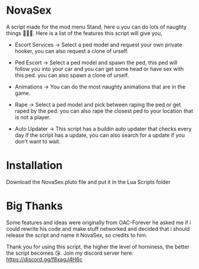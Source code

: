 # NovaSex
A script made for the mod menu Stand, here u you can do lots of naughty things 🍆🤪🥵. Here is a list of the features this script will give you,
- Escort Services -> Select a ped model and request your own private hooker, you can also request a clone of urself.
- Ped Escort -> Select a ped model and spawn the ped, this ped will follow you into your car and you can get some head or have sex with this ped. you can also spawn a clone of urself.
- Animations -> You can do the most naughty animations that are in the game.
- Rape -> Select a ped model and pick between raping the ped or get raped by the ped. you can also rape the closest ped to your location that is not a player.

- Auto Updater -> This script has a buildin auto updater that checks every day if the script has a update, you can also search for a update if you don't want to wait.

# Installation
Download the NovaSex.pluto file and put it in the Lua Scripts folder


# Big Thanks
Some features and ideas were originally from OAC-Forever he asked me if i could rewrite his code and make stuff networked and decided that i should release the script and name it NovaSex, so credits to him.

Thank you for using this script, the higher the level of horniness, the better the script becomes 😘.
Join my discord server here: https://discord.gg/f8xagJ4H6c
